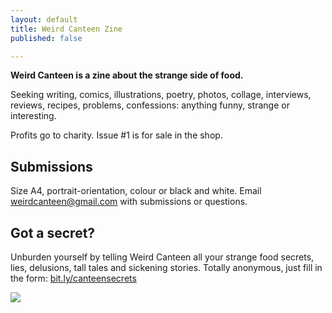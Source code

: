 ```yaml
---
layout: default
title: Weird Canteen Zine
published: false

---
```

**Weird Canteen is a zine about the strange side of food.**   
  
Seeking writing, comics, illustrations, poetry, photos, collage, interviews, reviews, recipes, problems, confessions: anything funny, strange or interesting.   
  
Profits go to charity. Issue #1 is for sale in the shop.

## Submissions

Size A4, portrait-orientation, colour or black and white. Email [weirdcanteen@gmail.com](mailto:weirdcanteen@gmail.com) with submissions or questions.

## Got a secret?

Unburden yourself by telling Weird Canteen all your strange food secrets, lies, delusions, tall tales and sickening stories. Totally anonymous, just fill in the form: [bit.ly/canteensecrets](http://www.bit.ly/canteensecrets)

![](Weird_canteen.jpg)